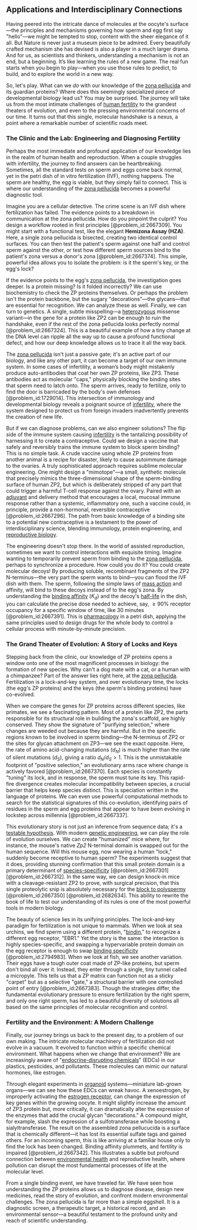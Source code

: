 ## Applications and Interdisciplinary Connections

Having peered into the intricate dance of molecules at the oocyte's surface—the principles and mechanisms governing how sperm and egg first say "hello"—we might be tempted to stop, content with the sheer elegance of it all. But Nature is never just a museum piece to be admired. Every beautifully crafted mechanism she has devised is also a player in a much larger drama. And for us, as scientists and thinkers, understanding a mechanism is not an end, but a beginning. It’s like learning the rules of a new game. The real fun starts when you begin to play—when you use those rules to predict, to build, and to explore the world in a new way.

So, let's play. What can we *do* with our knowledge of the [zona pellucida](@article_id:148413) and its guardian proteins? Where does this seemingly specialized piece of developmental biology lead us? You may be surprised. The journey will take us from the most intimate challenges of [human fertility](@article_id:187719) to the grandest theaters of evolution, and even to the pressing environmental concerns of our time. It turns out that this single, molecular handshake is a nexus, a point where a remarkable number of scientific roads meet.

### The Clinic and the Lab: Engineering and Diagnosing Fertility

Perhaps the most immediate and profound application of our knowledge lies in the realm of human health and reproduction. When a couple struggles with infertility, the journey to find answers can be heartbreaking. Sometimes, all the standard tests on sperm and eggs come back normal, yet in the petri dish of in vitro fertilization (IVF), nothing happens. The sperm are healthy, the egg is viable, but they simply fail to connect. This is where our understanding of the [zona pellucida](@article_id:148413) becomes a powerful diagnostic tool.

Imagine you are a cellular detective. The crime scene is an IVF dish where fertilization has failed. The evidence points to a breakdown in communication at the zona pellucida. How do you pinpoint the culprit? You design a workflow rooted in first principles [@problem_id:2667309]. You might start with a functional test, like the elegant **Hemizona Assay (HZA)**. Here, a single zona pellucida is bisected, creating two identical control surfaces. You can then test the patient's sperm against one half and control sperm against the other, or test how different sperm sources bind to the patient's zona versus a donor's zona [@problem_id:2667374]. This simple, powerful idea allows you to isolate the problem: is it the sperm's key, or the egg's lock?

If the evidence points to the egg's [zona pellucida](@article_id:148413), the investigation goes deeper. Is a protein missing? Is it folded incorrectly? We can use biochemistry to check the ZP proteins themselves. Or perhaps the problem isn't the protein backbone, but the sugary "decorations"—the glycans—that are essential for recognition. We can analyze these as well. Finally, we can turn to genetics. A single, subtle misspelling—a [heterozygous](@article_id:276470) missense variant—in the gene for a protein like ZP2 can be enough to ruin the handshake, even if the rest of the zona pellucida looks perfectly normal [@problem_id:2667324]. This is a beautiful example of how a tiny change at the DNA level can ripple all the way up to cause a profound functional defect, and how our deep knowledge allows us to trace it all the way back.

The [zona pellucida](@article_id:148413) isn't just a passive gate; it's an active part of our biology, and like any other part, it can become a target of our own immune system. In some cases of infertility, a woman’s body might mistakenly produce auto-antibodies that coat her own ZP proteins, like ZP3. These antibodies act as molecular "caps," physically blocking the binding sites that sperm need to latch onto. The sperm arrives, ready to fertilize, only to find the door is barricaded by the body's own defenses [@problem_id:1729014]. This intersection of immunology and developmental biology reveals a poignant source of [infertility](@article_id:261502), where the system designed to protect us from foreign invaders inadvertently prevents the creation of new life.

But if we can diagnose problems, can we also engineer solutions? The flip side of the immune system causing [infertility](@article_id:261502) is the tantalizing possibility of harnessing it to create a contraceptive. Could we design a vaccine that safely and reversibly trains the immune system to block sperm binding? This is no simple task. A crude vaccine using whole ZP proteins from another animal is a recipe for disaster, likely to cause autoimmune damage to the ovaries. A truly sophisticated approach requires sublime molecular engineering. One might design a "mimotope"—a small, synthetic molecule that precisely mimics the three-dimensional shape of the sperm-binding surface of human ZP2, but which is deliberately stripped of any part that could trigger a harmful T-cell response against the ovary. Paired with an [adjuvant](@article_id:186724) and delivery method that encourages a local, mucosal immune response rather than a systemic, inflammatory one, such a vaccine could, in principle, provide a non-hormonal, reversible contraceptive [@problem_id:2667296]. The path from basic knowledge of a binding site to a potential new contraceptive is a testament to the power of interdisciplinary science, blending immunology, protein engineering, and [reproductive biology](@article_id:155582).

The engineering doesn't stop there. In the world of assisted reproduction, sometimes we want to control interactions with exquisite timing. Imagine wanting to temporarily prevent sperm from binding to the [zona pellucida](@article_id:148413), perhaps to synchronize a procedure. How could you do it? You could create molecular decoys! By producing soluble, recombinant fragments of the ZP2 N-terminus—the very part the sperm wants to bind—you can flood the IVF dish with them. The sperm, following the simple laws of [mass action](@article_id:194398) and affinity, will bind to these decoys instead of to the egg's zona. By understanding the [binding affinity](@article_id:261228) ($K_d$) and the decoy's [half-life](@article_id:144349) in the dish, you can calculate the precise dose needed to achieve, say, $\geq 90\%$ receptor occupancy for a specific window of time, like $30$ minutes [@problem_id:2667391]. This is [pharmacology](@article_id:141917) in a petri dish, applying the same principles used to design drugs for the whole body to control a cellular process with minute-by-minute precision.

### The Grand Theater of Evolution: A Story of Locks and Keys

Stepping back from the clinic, our knowledge of ZP proteins opens a window onto one of the most magnificent processes in biology: the formation of new species. Why can't a dog mate with a cat, or a human with a chimpanzee? Part of the answer lies right here, at the [zona pellucida](@article_id:148413). Fertilization is a lock-and-key system, and over evolutionary time, the locks (the egg's ZP proteins) and the keys (the sperm's binding proteins) have co-evolved.

When we compare the genes for ZP proteins across different species, like primates, we see a fascinating pattern. Most of a protein like ZP2, the parts responsible for its structural role in building the zona's scaffold, are highly conserved. They show the signature of "purifying selection," where changes are weeded out because they are harmful. But in the specific regions known to be involved in sperm binding—the N-terminus of ZP2 or the sites for glycan attachment on ZP3—we see the exact opposite. Here, the rate of amino acid-changing mutations ($d_N$) is much higher than the rate of silent mutations ($d_S$), giving a ratio $d_N/d_S > 1$. This is the unmistakable footprint of "positive selection," an evolutionary arms race where change is actively favored [@problem_id:2667370]. Each species is constantly "tuning" its lock, and in response, the sperm must tune its key. This rapid-fire divergence creates molecular incompatibility between species, a crucial barrier that helps keep species distinct. This is speciation written in the language of proteins. We can even use powerful computational methods to search for the statistical signatures of this co-evolution, identifying pairs of residues in the sperm and egg proteins that appear to have been evolving in lockstep across millennia [@problem_id:2667337].

This evolutionary story is not just an inference from sequence data; it's a [testable hypothesis](@article_id:193229). With modern [genetic engineering](@article_id:140635), we can play the role of evolution ourselves. We can create "humanized" mice where, for instance, the mouse's native *Zp2* N-terminal domain is swapped out for the human sequence. Will this mouse egg, now wearing a human "lock," suddenly become receptive to human sperm? The experiments suggest that it does, providing stunning confirmation that this small protein domain is a primary determinant of [species-specificity](@article_id:261608) [@problem_id:2667301] [@problem_id:2667312]. In the same way, we can design knock-in mice with a cleavage-resistant ZP2 to prove, with surgical precision, that this single proteolytic snip is absolutely necessary for the [block to polyspermy](@article_id:155399) [@problem_id:2667350] [@problem_id:2682634]. This ability to rewrite the book of life to test our understanding of its rules is one of the most powerful tools in modern biology.

The beauty of science lies in its unifying principles. The lock-and-key paradigm for fertilization is not unique to mammals. When we look at sea urchins, we find sperm using a different protein, "[bindin](@article_id:270852)," to recognize a different egg receptor, "EBR1." Yet the story is the same: the interaction is highly species-specific, and swapping a hypervariable protein domain on the egg receptor is enough to swap [binding specificity](@article_id:200223) [@problem_id:2794983]. When we look at fish, we see another variation. Their eggs have a tough outer coat made of ZP-like proteins, but sperm don't bind all over it. Instead, they enter through a single, tiny tunnel called a micropyle. This tells us that a ZP matrix can function not as a sticky "carpet" but as a selective "gate," a structural barrier with one controlled point of entry [@problem_id:2667383]. Though the strategies differ, the fundamental evolutionary pressure to ensure fertilization by the right sperm, and only one right sperm, has led to a beautiful diversity of solutions all based on the same principles of molecular recognition and control.

### Fertility and the Environment: A Modern Challenge

Finally, our journey brings us back to the present day, to a problem of our own making. The intricate molecular machinery of fertilization did not evolve in a vacuum. It evolved to function within a specific chemical environment. What happens when we change that environment? We are increasingly aware of "[endocrine-disrupting chemicals](@article_id:198220)" (EDCs) in our plastics, pesticides, and pollutants. These molecules can mimic our natural hormones, like estrogen.

Through elegant experiments in [organoid](@article_id:162965) systems—miniature lab-grown organs—we can see how these EDCs can wreak havoc. A xenoestrogen, by improperly activating the [estrogen receptor](@article_id:194093), can change the expression of key genes within the growing oocyte. It might slightly increase the amount of ZP3 protein but, more critically, it can dramatically alter the expression of the enzymes that add the crucial glycan "decorations." A compound might, for example, slash the expression of a sulfotransferase while boosting a sialyltransferase. The result on the assembled zona pellucucida is a surface that is chemically different—it has lost its essential sulfate tags and gained others. For an incoming sperm, this is like arriving at a familiar house only to find the lock has been changed. Binding affinity plummets, and fertility is impaired [@problem_id:2667342]. This illustrates a subtle but profound connection between [environmental health](@article_id:190618) and reproductive health, where pollution can disrupt the most fundamental processes of life at the molecular level.

From a single binding event, we have traveled far. We have seen how understanding the ZP proteins allows us to diagnose disease, design new medicines, read the story of evolution, and confront modern environmental challenges. The zona pellucida is far more than a simple eggshell. It is a diagnostic screen, a therapeutic target, a historical record, and an environmental sensor—a beautiful testament to the profound unity and reach of scientific understanding.